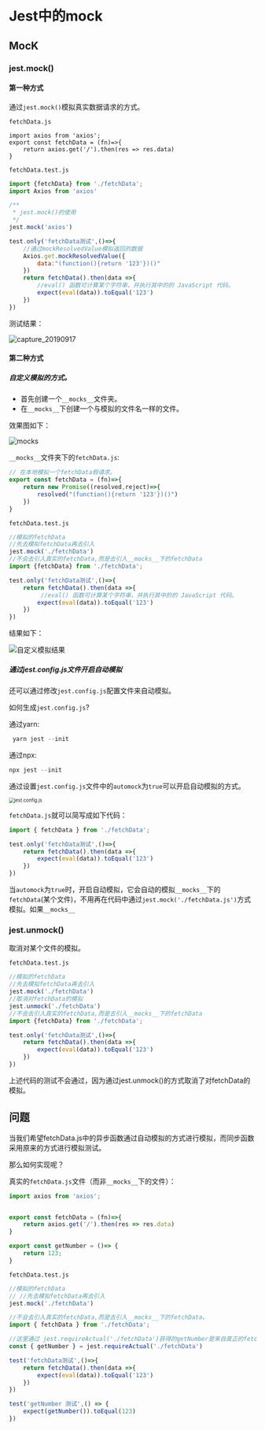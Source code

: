 # Jest中的mock



## MocK

### jest.mock()

#### 第一种方式

通过`jest.mock()`模拟真实数据请求的方式。

`fetchData.js`

```
import axios from 'axios';
export const fetchData = (fn)=>{
    return axios.get('/').then(res => res.data)
}
```

`fetchData.test.js`

```js
import {fetchData} from './fetchData';
import Axios from 'axios'

/**
 * jest.mock()的使用
 */
jest.mock('axios')

test.only('fetchData测试',()=>{
    //通过mockResolvedValue模拟返回的数据
    Axios.get.mockResolvedValue({
        data:"(function(){return '123'})()"
    })
    return fetchData().then(data =>{
        //eval() 函数可计算某个字符串，并执行其中的的 JavaScript 代码。
        expect(eval(data)).toEqual('123')
    })
})

```

测试结果：

<img src="D:\XiaoYnag\Note\前端\Jest\Mock\img\capture_20190917.bmp" alt="capture_20190917"  />



#### 第二种方式

##### 自定义模拟的方式。

- 首先创建一个`__mocks__`文件夹。
- 在`__mocks__`下创建一个与模拟的文件名一样的文件。

效果图如下：

![__mocks__](D:\XiaoYnag\Note\前端\Jest\Mock\img\__mocks__.bmp)

`__mocks__`文件夹下的`fetchData.js`:

```js
// 在本地模拟一个fetchData假请求。
export const fetchData = (fn)=>{
    return new Promise((resolved,reject)=>{
        resolved("(function(){return '123'})()")
    })
}
```



`fetchData.test.js`

```js
//模拟的fetchData
//先去模拟fetchData再去引入
jest.mock('./fetchData')
//不会去引入真实的fetchData,而是去引入__mocks__下的fetchData
import {fetchData} from './fetchData';

test.only('fetchData测试',()=>{
    return fetchData().then(data =>{
         //eval() 函数可计算某个字符串，并执行其中的的 JavaScript 代码。
        expect(eval(data)).toEqual('123')
    })
})
```

结果如下：

![自定义模拟结果](D:\XiaoYnag\Note\前端\Jest\Mock\img\自定义模拟结果.bmp)

##### 通过jest.config.js文件开启自动模拟

还可以通过修改`jest.config.js`配置文件来自动模拟。

如何生成`jest.config.js`?

通过yarn:

```js
 yarn jest --init
```

通过npx:

```js
npx jest --init
```

通过设置`jest.config.js`文件中的`automock`为`true`可以开启自动模拟的方式。

<img src="D:\XiaoYnag\Note\前端\Jest\Mock\img\jest.config.js.bmp" alt="jest.config.js" style="zoom: 67%;" />

`fetchData.js`就可以简写成如下代码：

```js
import { fetchData } from './fetchData';

test.only('fetchData测试',()=>{
    return fetchData().then(data =>{
        expect(eval(data)).toEqual('123')
    })
})
```

当`automock`为`true`时，开启自动模拟，它会自动的模拟`__mocks__`下的`fetchData`(某个文件)，不用再在代码中通过`jest.mock('./fetchData.js')`方式模拟。如果`__mocks__`



### jest.unmock()

取消对某个文件的模拟。

`fetchData.test.js`

```js
//模拟的fetchData
//先去模拟fetchData再去引入
jest.mock('./fetchData')
//取消对fetchData的模拟
jest.unmock('./fetchData')
//不会去引入真实的fetchData,而是去引入__mocks__下的fetchData
import {fetchData} from './fetchData';

test.only('fetchData测试',()=>{
    return fetchData().then(data =>{
        expect(eval(data)).toEqual('123')
    })
})

```

上述代码的测试不会通过，因为通过jest.unmock()的方式取消了对fetchData的模拟。



## 问题

当我们希望fetchData.js中的异步函数通过自动模拟的方式进行模拟，而同步函数采用原来的方式进行模拟测试。

那么如何实现呢？

真实的`fetchData.js`文件（而非`__mocks__`下的文件）：

```js
import axios from 'axios';


export const fetchData = (fn)=>{
    return axios.get('/').then(res => res.data)
}

export const getNumber = ()=> {
    return 123;
}

```

`fetchData.test.js`

```js
//模拟的fetchData
// //先去模拟fetchData再去引入
jest.mock('./fetchData')

//不会去引入真实的fetchData,而是去引入__mocks__下的fetchData。
import { fetchData } from './fetchData';

//这里通过 jest.requireActual('./fetchData')获得的getNumber是来自真正的fetchData文件。
const { getNumber } = jest.requireActual('./fetchData')

test('fetchData测试',()=>{
    return fetchData().then(data =>{
        expect(eval(data)).toEqual('123')
    })
})

test('getNumber 测试',() => {
    expect(getNumber()).toEqual(123)
})
```



